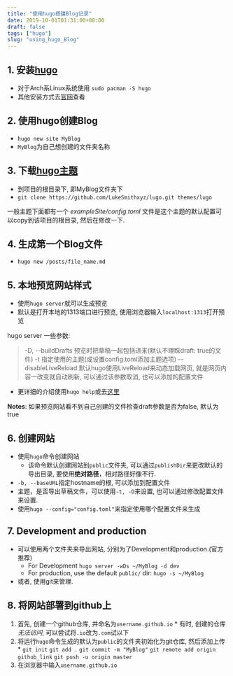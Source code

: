```yaml
---
title: "使用hugo搭建Blog记录"
date: 2019-10-01T01:31:00+08:00
draft: false
tags: ["hugo"]
slug: "using_hugo_Blog"
---
```


## 1. 安装[hugo](https://gohugo.io/)
  - 对于Arch系Linux系统使用 `sudo pacman -S hugo`
  - 其他安装方式去[官网](https://gohugo.io/getting-started/installing/)查看

## 2. 使用hugo创建Blog
  - `hugo new site MyBlog`
  - `MyBlog`为自己想创建的文件夹名称

## 3. 下载[hugo主题](https://themes.gohugo.io/)
  - 到项目的根目录下, 即MyBlog文件夹下
  - `git clone https://github.com/LukeSmithxyz/lugo.git themes/lugo`

  一般主题下面都有一个 *exampleSite/config.toml* 文件是这个主题的默认配置可以copy到该项目的根目录, 然后在修改一下.

## 4. 生成第一个Blog文件
  - `hugo new /posts/file_name.md`

## 5. 本地预览网站样式
  - 使用`hugo server`就可以生成预览
  - 默认是打开本地的1313端口进行预览, 使用浏览器输入`localhost:1313`打开预览

  hugo server 一些参数:

  > -D, --buildDrafts 预览时把草稿一起包括进来(默认不理睬draft: true的文件)
  > -t 指定使用的主题(或设置config.toml添加主题选项)
  > --disableLiveReload 默认hugo使用LiveReload来动态加载网页, 就是网页内容一改变就自动刷新, 可以通过该参数取消, 也可以添加的配置文件

  - 更详细的介绍使用`hugo help`或去[这里](https://gohugo.io/getting-started/usage/)

  **Notes**: 如果预览网站看不到自己创建的文件检查draft参数是否为false, 默认为true

## 6. 创建网站
  - 使用`hugo`命令创建网站
    * 该命令默认创建网站到`public`文件夹, 可以通过`publishDir`来更改默认的导出目录, 要使用**绝对路径**，相对路径好像不行.
  - `-b, --baseURL`指定hostname的根, 可以添加到配置文件
  - 主题，是否导出草稿文件，可以使用`-t, -D`来设置, 也可以通过修改配置文件来设置.
  - 使用`hugo --config="config.toml"`来指定使用哪个配置文件来生成

## 7. Development and production
  - 可以使用两个文件夹来导出网站, 分别为了Development和production.(官方推荐)
    * For Development `hugo server -wDs ~/MyBlog -d dev`
    * For production, use the default `public/` dir: `hugo -s ~/MyBlog`
  - 或者, 使用git来管理.

## 8. 将网站部署到github上
  1. 首先, 创建一个github仓库, 并命名为`username.github.io`
    * 有时, 创建的仓库*无法访问*, 可以尝试将`.io`改为`.com`试以下
  2. 将运行`hugo`命令生成的默认为`public`的文件夹初始化为git仓库, 然后添加上传
    * `git init` `git add .` `git commit -m "MyBlog"` `git remote add origin github_link` `git push -u origin master`
  3. 在浏览器中输入`username.github.io`
